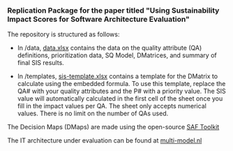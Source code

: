 ### Replication Package for the paper titled "Using Sustainability Impact Scores for Software Architecture Evaluation"


The repository is structured as follows:

- In /data, [data.xlsx](data/data.xlsx) contains the data on the quality attribute (QA) definitions, prioritization data, SQ Model, DMatrices, and summary of final SIS results.
  
- In /templates, [sis-template.xlsx](templates/sis-template.xlsx) contains a template for the DMatrix to calculate using the embedded formula. To use this template, replace the QA# with your quality attributes and the P# with a priority value. The SIS value will automatically calculated in the first cell of the sheet once you fill in the impact values per QA. The sheet only accepts numerical values. There is no limit on the number of QAs used. 

The Decision Maps (DMaps) are made using the open-source [SAF Toolkit](https://github.com/S2-group/SAF-Toolkit)

The IT architecture under evaluation can be found at [multi-model.nl](https://multi-model.nl)
